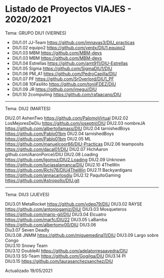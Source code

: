# Listado de Proyectos VIAJES - 2020/2021

Tema: ​GRUPO DIU1 (VIERNES)


* DIU1.01 JJ-Team				https://github.com/jmnavas3/DIU_practicas
* DIU1.02 equipo2				https://github.com/verdx/DIU1.equipo2
* DIU1.03 MBM				https://github.com/MBM-devs
* DIU1.03 MBM				https://github.com/MBM-devs
* DIU1.04 Estrellas				https://github.com/amt911/DIU-Estrellas
* DIU1.05 Sigma				https://github.com/SigmaDIU1/DIU
* DIU1.06 PM_A1				https://github.com/PedroCapilla/DIU
* DIU1.07 PF				https://github.com/SrOverlord/DIU1_PF
* DIU1.08 10Fasilito				https://github.com/toniiFDEZ/DIU
* DIU1.09 JR				https://github.com/jmegui/DIU
* DIU1.10 2computing				https://github.com/rafaacano/DIU

----------

Tema:  DIU2 (MARTES)


DIU2.01 AshenTwo				https://github.com/PalomoVirtual
DIU2.02 LosMejoresDeDiu				https://github.com/joseptnl/DIU
DIU2.03 nombreJA				https://github.com/albertollamass/DIU
DIU2.04 tarnishedBoys				https://github.com/Pablo01bm
DIU2.04 tarnishedBoys				https://github.com/Pablo01bm
DIU2.05 ML				https://github.com/manuelcoor66/DIU-Practicas
DIU2.06 teamposits				https://github.com/dacal01/DIU
DIU2.07 HichAaron				github.com/AaronPorcel/DIU
DIU2.08 Loading				https://github.com/lgomxz/DIU2.Loading
DIU2.09 Unknown				https://github.com/luciasalamanca/DIU
DIU2.10 4TheWin				https://github.com/Richi76/DIU4TheWin
DIU2.11 Backyardigans				https://github.com/annacarlosdiu
DIU2.12 PaquitoGaming				https://github.com/Astropollo/DIU.git

----------

Tema:  DIU3  (JUEVES)

DIU3.01 MetaRocket				https://github.com/vdeq79/DIU
DIU3.02 RAYSE				https://github.com/antoniogamiz/DIU/
DIU3.03 Mosqueteros 				https://github.com/mario-gil/DIU
DIU3.04 Elcuatro				https://github.com/marfc/DIU22
DIU3.05 LaBamba				https://github.com/albertomv00/DIU
DIU3.06				
Diu3.07 Seven Deadly				
DIU3.08 JNMM				https://github.com/miguemedina11/DIU
DIU3.09 Largo sobre Congo				
DIU3.10 Snowy Team				
DIU3.12 DoubleAI				https://github.com/adelatorresaavedra/DIU  
DIU3.13 SS-Team				https://github.com/Gogilga/DIU 
DIU3.14 PI				
DIU3.15				https://github.com/laurasanchezsanchez/DIU 

Actualizado 19/05/2021
